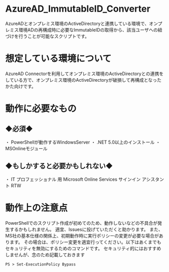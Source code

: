 # AzureAD_ImmutableID_Converter
AzureADとオンプレミス環境のActiveDirectoryと連携している環境で、オンプレミス環境ADの再構成時に必要なImmutableIDの取得から、該当ユーザへの紐づけを行うことが可能なスクリプトです。



# 想定している環境について
AzureAD Connectorを利用してオンプレミス環境のActiveDirectoryとの連携をしている方で、オンプレミス環境のActiveDirectoryが破損して再構成となったかた向けです。



# 動作に必要なもの

## ◆必須◆
・ PowerShellが動作するWindowsServer
・ .NET 5.0以上のインストール
・ MSOnlineモジュール


## ◆もしかすると必要かもしれない◆
・ IT プロフェッショナル 用 Microsoft Online Services サインイン アシスタント RTW



# 動作上の注意点
PowerShellでのスクリプト作成が初めてのため、動作しないなどの不具合が発生するかもしれません。
適宜、Issuesに投げていただくと助かります。
また、MS社の基本仕様の関係上、初期動作時に実行ポリシーの変更が必要な場合があります。
その場合は、ポリシー変更を適宜行ってください。以下はあくまでもセキュリティを無効にするためのコマンドです。
セキュリティ的にはおすすめしませんが、念のため記載しておきます

```
PS > Set-ExecutionPolicy Bypass
```
